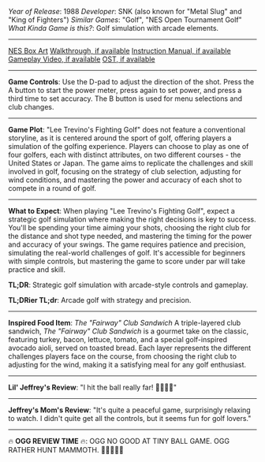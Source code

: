 *Year of Release*: 1988
*Developer*: SNK (also known for "Metal Slug" and "King of Fighters")
*Similar Games*: "Golf", "NES Open Tournament Golf"
*What Kinda Game is this?*: Golf simulation with arcade elements.

---
[NES Box Art](https://www.google.com/search?tbm=isch&q=NES+Box+Art+Lee+Trevino%27s+Fighting+Golf) 
[Walkthrough, if available](https://www.google.com/search?q=Walkthrough+NES+Lee+Trevino%27s+Fighting+Golf)
[Instruction Manual, if available](https://www.google.com/search?q=NES+Instruction+Manual+Lee+Trevino%27s+Fighting+Golf)
[Gameplay Video, if available](https://www.youtube.com/results?search_query=gameplay+NES+Lee+Trevino%27s+Fighting+Golf) 
[OST, if available](https://www.youtube.com/results?search_query=OST+NES+Lee+Trevino%27s+Fighting+Golf)

- - -
**Game Controls**:
Use the D-pad to adjust the direction of the shot. Press the A button to start the power meter, press again to set power, and press a third time to set accuracy. The B button is used for menu selections and club changes.

- - -
**Game Plot**: 
"Lee Trevino's Fighting Golf" does not feature a conventional storyline, as it is centered around the sport of golf, offering players a simulation of the golfing experience. Players can choose to play as one of four golfers, each with distinct attributes, on two different courses - the United States or Japan. The game aims to replicate the challenges and skill involved in golf, focusing on the strategy of club selection, adjusting for wind conditions, and mastering the power and accuracy of each shot to compete in a round of golf.

- - -
**What to Expect**: 
When playing "Lee Trevino's Fighting Golf", expect a strategic golf simulation where making the right decisions is key to success. You'll be spending your time aiming your shots, choosing the right club for the distance and shot type needed, and mastering the timing for the power and accuracy of your swings. The game requires patience and precision, simulating the real-world challenges of golf. It's accessible for beginners with simple controls, but mastering the game to score under par will take practice and skill.

**TL;DR**:
Strategic golf simulation with arcade-style controls and gameplay.

**TL;DRier TL;dr**: 
Arcade golf with strategy and precision.

---
**Inspired Food Item**: *The "Fairway" Club Sandwich*
A triple-layered club sandwich, *The "Fairway" Club Sandwich* is a gourmet take on the classic, featuring turkey, bacon, lettuce, tomato, and a special golf-inspired avocado aioli, served on toasted bread. Each layer represents the different challenges players face on the course, from choosing the right club to adjusting for the wind, making it a satisfying meal for any golf enthusiast.

---
**Lil' Jeffrey's Review**: "I hit the ball really far! 🏌️‍♂️⛳😄"

---
**Jeffrey's Mom's Review**: "It's quite a peaceful game, surprisingly relaxing to watch. I didn't quite get all the controls, but it seems fun for golf lovers."

---
🔥 **OGG REVIEW TIME** 🔥: OGG NO GOOD AT TINY BALL GAME. OGG RATHER HUNT MAMMOTH. 🏌️‍♂️🚫🐘✅